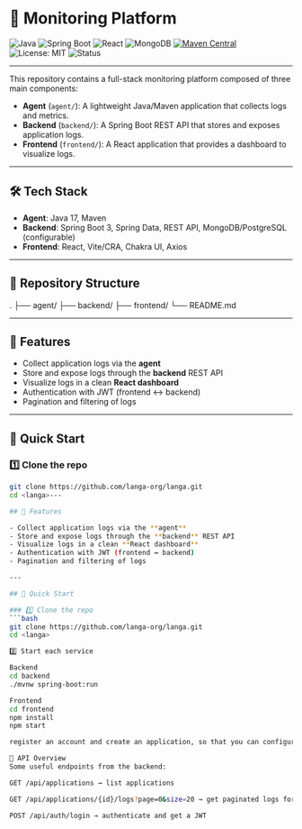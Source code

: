 # 🚀 Monitoring Platform

![Java](https://img.shields.io/badge/Java-17-orange?logo=java&logoColor=white)
![Spring Boot](https://img.shields.io/badge/Spring%20Boot-3-green?logo=springboot&logoColor=white)
![React](https://img.shields.io/badge/React-18-blue?logo=react&logoColor=white)
![MongoDB](https://img.shields.io/badge/Database-MongoDB-brightgreen?logo=mongodb&logoColor=white)
[![Maven Central](https://img.shields.io/maven-central/v/com.capricedumardi/langa-agent.svg?label=Maven%20Central)](https://central.sonatype.com/artifact/com.capricedumardi/langa-agent)
![License: MIT](https://img.shields.io/badge/License-MIT-yellow.svg)
![Status](https://img.shields.io/badge/Status-Work%20in%20Progress-lightgrey)

---

This repository contains a full-stack monitoring platform composed of three main components:

- **Agent** (`agent/`): A lightweight Java/Maven application that collects logs and metrics.
- **Backend** (`backend/`): A Spring Boot REST API that stores and exposes application logs.
- **Frontend** (`frontend/`): A React application that provides a dashboard to visualize logs.

---

## 🛠️ Tech Stack

- **Agent**: Java 17, Maven  
- **Backend**: Spring Boot 3, Spring Data, REST API, MongoDB/PostgreSQL (configurable)  
- **Frontend**: React, Vite/CRA, Chakra UI, Axios  

---

## 📂 Repository Structure

.
├── agent/
├── backend/
├── frontend/ 
└── README.md

---

## 🌟 Features

- Collect application logs via the **agent**  
- Store and expose logs through the **backend** REST API  
- Visualize logs in a clean **React dashboard**  
- Authentication with JWT (frontend ↔ backend)  
- Pagination and filtering of logs  

---

## 🚀 Quick Start

### 1️⃣ Clone the repo
```bash
git clone https://github.com/langa-org/langa.git
cd <langa>---

## 🌟 Features

- Collect application logs via the **agent**  
- Store and expose logs through the **backend** REST API  
- Visualize logs in a clean **React dashboard**  
- Authentication with JWT (frontend ↔ backend)  
- Pagination and filtering of logs  

---

## 🚀 Quick Start

### 1️⃣ Clone the repo
```bash
git clone https://github.com/langa-org/langa.git
cd <langa>

2️⃣ Start each service

Backend
cd backend
./mvnw spring-boot:run

Frontend
cd frontend
npm install
npm start

register an account and create an application, so that you can configure the agent to send logs

📡 API Overview
Some useful endpoints from the backend:

GET /api/applications → list applications

GET /api/applications/{id}/logs?page=0&size=20 → get paginated logs for an application

POST /api/auth/login → authenticate and get a JWT